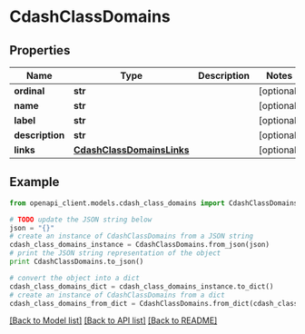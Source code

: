 # CdashClassDomains


## Properties
Name | Type | Description | Notes
------------ | ------------- | ------------- | -------------
**ordinal** | **str** |  | [optional] 
**name** | **str** |  | [optional] 
**label** | **str** |  | [optional] 
**description** | **str** |  | [optional] 
**links** | [**CdashClassDomainsLinks**](CdashClassDomainsLinks.md) |  | [optional] 

## Example

```python
from openapi_client.models.cdash_class_domains import CdashClassDomains

# TODO update the JSON string below
json = "{}"
# create an instance of CdashClassDomains from a JSON string
cdash_class_domains_instance = CdashClassDomains.from_json(json)
# print the JSON string representation of the object
print CdashClassDomains.to_json()

# convert the object into a dict
cdash_class_domains_dict = cdash_class_domains_instance.to_dict()
# create an instance of CdashClassDomains from a dict
cdash_class_domains_from_dict = CdashClassDomains.from_dict(cdash_class_domains_dict)
```
[[Back to Model list]](../README.md#documentation-for-models) [[Back to API list]](../README.md#documentation-for-api-endpoints) [[Back to README]](../README.md)


